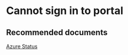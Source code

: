 <properties
    pageTitle="Cannot sign in to portal"
    description="Cannot sign in to portal"
    service="microsoft.apim"
    resource="apimanagement"
    authors="shrahman"
    selfHelpType="generic"
    supportTopicIds="32318292"
    resourceTags=""
    productPesIds="15551"
    cloudEnvironments="public"
	articleId="5e96c870-8080-409e-ad0d-d6cff6fc0dab"
/>

# Cannot sign in to portal

## **Recommended documents**
[Azure Status](https://azure.microsoft.com/status)